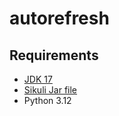 # autorefresh
## Requirements
- [JDK 17](https://aka.ms/download-jdk/microsoft-jdk-17.0.11-windows-x64.msi/) 
- [Sikuli Jar file](https://launchpad.net/sikuli/sikulix/2.0.5/+download/sikulixide-2.0.5-win.jar)
- Python 3.12